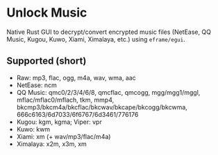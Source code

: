 # Unlock Music

Native Rust GUI to decrypt/convert encrypted music files (NetEase, QQ Music, Kugou, Kuwo, Xiami, Ximalaya, etc.) using `eframe/egui`.

## Supported (short)
- Raw: mp3, flac, ogg, m4a, wav, wma, aac
- NetEase: ncm
- QQ Music: qmc0/2/3/4/6/8, qmcflac, qmcogg, mgg/mgg1/mggl, mflac/mflac0/mflach, tkm, mmp4, bkcmp3/bkcm4a/bkcflac/bkcwav/bkcape/bkcogg/bkcwma, 666c6163/6d7033/6f6767/6d3461/776176
- Kugou: kgm, kgma; Viper: vpr
- Kuwo: kwm
- Xiami: xm (+ wav/mp3/flac/m4a)
- Ximalaya: x2m, x3m, xm